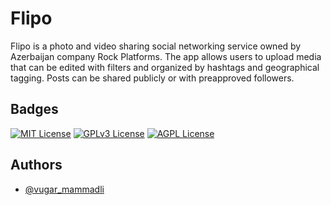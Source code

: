 
# Flipo

Flipo is a photo and video sharing social networking service owned by Azerbaijan company Rock Platforms. The app allows users to upload media that can be edited with filters and organized by hashtags and geographical tagging. Posts can be shared publicly or with preapproved followers.


## Badges


[![MIT License](https://img.shields.io/badge/License-MIT-green.svg)](https://choosealicense.com/licenses/mit/)
[![GPLv3 License](https://img.shields.io/badge/License-GPL%20v3-yellow.svg)](https://opensource.org/licenses/)
[![AGPL License](https://img.shields.io/badge/license-AGPL-blue.svg)](http://www.gnu.org/licenses/agpl-3.0)


## Authors

- [@vugar_mammadli](https://www.github.com/l00pss)

